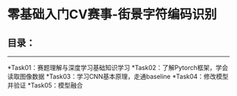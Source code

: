 # 零基础入门CV赛事-街景字符编码识别
## 目录：
---
*Task01：赛题理解与深度学习基础知识学习
*Task02：了解Pytorch框架，学会读取图像数据
*Task03：学习CNN基本原理，走通baseline
*Task04：修改模型并验证
*Task05：模型融合
